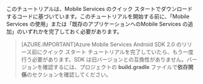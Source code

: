 このチュートリアルは、Mobile Services のクイック スタートでダウンロードするコードに基づいています。このチュートリアルを開始する前に、「Mobile Services の使用」または「既存のアプリケーションへのMobile Services の追加」のいずれかを完了しておく必要があります。

> [AZURE.IMPORTANT]Azure Mobile Services Android SDK 2.0 のリリース前にクイック スタート チュートリアルを完了していたら、もう一度行う必要があります。SDK は旧バージョンとの互換性がありません。バージョンを確認するには、プロジェクトの **build.gradle** ファイルで**依存関係**のセクションを確認してください。


<!-- URLs. 
[Mobile Services の使用]: ../articles/mobile-services-android-get-started.md
[既存のアプリケーションへのMobile Services の追加]: ../articles/mobile-services-android-get-started-data.md
-->

<!---HONumber=Oct15_HO3-->